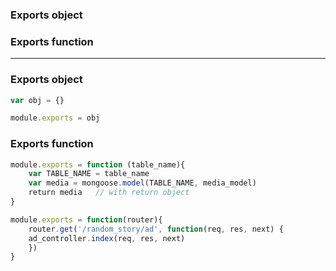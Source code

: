 ### Exports object
### Exports function

---------------------------------------------------

### Exports object

```js
var obj = {}

module.exports = obj

```

### Exports function

```js
module.exports = function (table_name){
    var TABLE_NAME = table_name
    var media = mongoose.model(TABLE_NAME, media_model)
    return media   // with return object
}

```

```js
module.exports = function(router){
    router.get('/random_story/ad', function(req, res, next) {
	ad_controller.index(req, res, next)
    })
}
```
